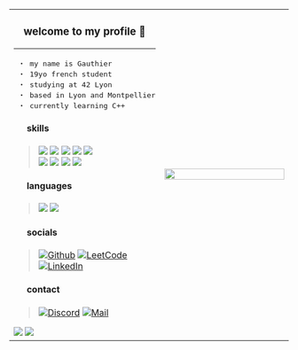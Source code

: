 <table width="100%" style="border: none;">
	<tr>
		<td width="45%">
			<h3 align="center">
				welcome to my profile 👋
			</h3>
			<hr>
<pre>
 ・ my name is Gauthier
 ・ 19yo french student
 ・ studying at 42 Lyon
 ・ based in Lyon and Montpellier
 ・ currently learning C++
</pre>
			<h4>
				⠀⠀skills
			</h4>
			<blockquote>
				<img src="https://img.shields.io/badge/c-555555?style=flat&logo=c&logoColor=white">
				<img src="https://img.shields.io/badge/cpp-F34B7D?style=flat&logo=c%2B%2B&logoColor=white">
				<img src="https://img.shields.io/badge/python-3572A5?style=flat&logo=python&logoColor=white">
				<img src="https://img.shields.io/badge/-html-E34C26?style=flat&logo=html5&logoColor=white">
				<img src="https://img.shields.io/badge/-css-563D7C?style=flat&logo=css3">
				<br />
				<img src="https://img.shields.io/badge/linux-FCC624?style=flat&logo=linux&logoColor=black">
				<img src="https://img.shields.io/badge/git-E44C30?style=flat&logo=git&logoColor=white">
				<img src="https://img.shields.io/badge/shell-89E051?style=flat&logo=gnu-bash&logoColor=black">
				<img src="https://img.shields.io/badge/docker-384D54?style=flat&logo=docker&logoColor=white">
			</blockquote>
			<h4>
				⠀⠀languages
			</h4>
			<blockquote>
				<img src="https://img.shields.io/badge/french-002654?style=flat">
				<img src="https://img.shields.io/badge/english-C9082A?style=flat">
			</blockquote>
			<h4>
				⠀⠀socials
			</h4>
			<blockquote>
				
[![Github](https://img.shields.io/badge/github-%23121011.svg?style=flat&logo=github&logoColor=white)](https://github.com/gogolescargot)
[![LeetCode](https://img.shields.io/badge/-leetcode-FFA116?style=flat&logo=LeetCode&logoColor=black)](https://leetcode.com/gogolescargot/)
[![LinkedIn](https://img.shields.io/badge/linkedin-0077B5?style=flat&logo=linkedin&logoColor=white)](https://www.linkedin.com/in/gauthiergalon/)
			</blockquote>
			<h4>
				⠀⠀contact
			</h4>
			<blockquote>
				[![Discord](https://img.shields.io/badge/discord-738ADB?style=flat&logo=discord&logoColor=white)](https://discord.com/users/385337518880718848)
				[![Mail](https://img.shields.io/badge/-mail-1577CF?style=flat&logo=ThunderBird&logoColor=white)](mailto:contact-pro@gauthiergalon.dev)
			</blockquote>
				<img src="https://github-readme-stats.vercel.app/api?username=gogolescargot&title_color=e6edf3&text_color=858585&icon_color=858585&bg_color=00000000&hide_border=true&show_icons=true&card_width=401&layout=compact" />
    				<img src="https://github-readme-stats.vercel.app/api/top-langs/?username=gogolescargot&title_color=e6edf3&text_color=858585&icon_color=858585&bg_color=00000000&hide_border=true&show_icons=true&card_width=401&layout=compact" />
		</td>
		<td align="right" width="50%">
			<img src="https://i.pinimg.com/736x/aa/67/a8/aa67a84adb24ec4250b024b1acb008ea.jpg" height="100%">
		</td>
	</tr>
</table>


